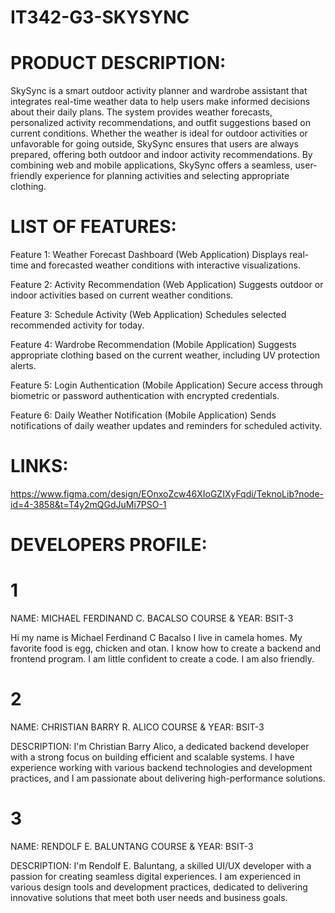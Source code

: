 # IT342-G3-SKYSYNC  

# PRODUCT DESCRIPTION:
SkySync is a smart outdoor activity planner and wardrobe assistant that integrates real-time weather data to help users make informed decisions about their daily plans. The system provides weather forecasts, personalized activity recommendations, and outfit suggestions based on current conditions. Whether the weather is ideal for outdoor activities or unfavorable for going outside, SkySync ensures that users are always prepared, offering both outdoor and indoor activity recommendations. By combining web and mobile applications, SkySync offers a seamless, user-friendly experience for planning activities and selecting appropriate clothing.

# LIST OF FEATURES:
Feature 1: Weather Forecast Dashboard (Web Application)
Displays real-time and forecasted weather conditions with interactive visualizations.

Feature 2: Activity Recommendation (Web Application)
Suggests outdoor or indoor activities based on current weather conditions.

Feature 3: Schedule Activity (Web Application)
Schedules selected recommended activity for today.

Feature 4: Wardrobe Recommendation (Mobile Application)
Suggests appropriate clothing based on the current weather, including UV protection alerts.

Feature 5: Login Authentication (Mobile Application)
Secure access through biometric or password authentication with encrypted credentials.

Feature 6: Daily Weather Notification (Mobile Application)
Sends notifications of daily weather updates and reminders for scheduled activity.

# LINKS:
https://www.figma.com/design/EOnxoZcw46XIoGZIXyFqdi/TeknoLib?node-id=4-3858&t=T4y2mQGdJuMi7PSO-1


# DEVELOPERS PROFILE:

# 1

NAME: MICHAEL FERDINAND C. BACALSO
COURSE & YEAR: BSIT-3


Hi my name is Michael Ferdinand C Bacalso I live in camela homes. My favorite food is egg, chicken and otan. I know how to create a backend and frontend program. I am little confident to create a code. I am also friendly.

# 2

NAME: CHRISTIAN BARRY R. ALICO
COURSE & YEAR: BSIT-3


DESCRIPTION:
I'm Christian Barry Alico, a dedicated backend developer with a strong focus on building efficient and scalable systems. I have experience working with various backend technologies and development practices, and I am passionate about delivering high-performance solutions.

# 3

NAME: RENDOLF E. BALUNTANG
COURSE & YEAR: BSIT-3


DESCRIPTION:
I'm Rendolf E. Baluntang, a skilled UI/UX developer with a passion for creating seamless digital experiences. I am experienced in various design tools and development practices, dedicated to delivering innovative solutions that meet both user needs and business goals.

